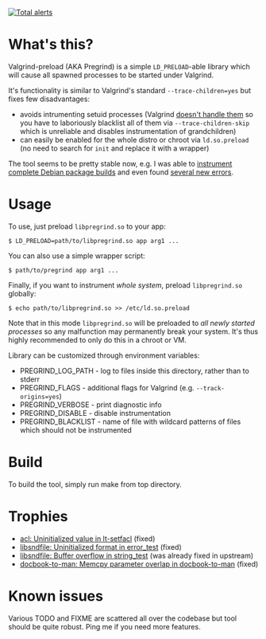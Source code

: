 [![Total alerts](https://img.shields.io/lgtm/alerts/g/yugr/valgrind-preload.svg?logo=lgtm&logoWidth=18)](https://lgtm.com/projects/g/yugr/valgrind-preload/alerts/)

# What's this?

Valgrind-preload (AKA Pregrind) is a simple `LD_PRELOAD`-able library
which will cause all spawned processes to be started under Valgrind.

It's functionality is similar to Valgrind's standard `--trace-children=yes`
but fixes few disadvantages:
* avoids intrumenting setuid processes (Valgrind
  [doesn't handle them](http://stackoverflow.com/questions/1701752/how-do-i-run-valgrind-to-a-process-which-has-super-user-bit-on)
  so you have to laboriously blacklist all of them via `--trace-children-skip`
  which is unreliable and disables instrumentation of grandchildren)
* can easily be enabled for the whole distro or chroot via `ld.so.preload`
  (no need to search for `init` and replace it with a wrapper)

The tool seems to be pretty stable now, e.g. I was able to
[instrument complete Debian package builds](https://github.com/yugr/debian_pkg_test/tree/master/examples/valgrind-preload)
and even found [several new errors](https://github.com/yugr/valgrind-preload#trophies).

# Usage

To use, just preload `libpregrind.so` to your app:

    $ LD_PRELOAD=path/to/libpregrind.so app arg1 ...

You can also use a simple wrapper script:

    $ path/to/pregrind app arg1 ...

Finally, if you want to instrument _whole system_, preload `libpregrind.so`
globally:

    $ echo path/to/libpregrind.so >> /etc/ld.so.preload

Note that in this mode `libpregrind.so` will be preloaded to
_all newly started processes_ so any malfunction may permanently break your
system. It's thus highly recommended to only do this in a chroot or VM.

Library can be customized through environment variables:
* PREGRIND\_LOG\_PATH - log to files inside this directory, rather than to stderr
* PREGRIND\_FLAGS - additional flags for Valgrind (e.g. `--track-origins=yes`)
* PREGRIND\_VERBOSE - print diagnostic info
* PREGRIND\_DISABLE - disable instrumentation
* PREGRIND\_BLACKLIST - name of file with wildcard patterns of files
  which should not be instrumented

# Build

To build the tool, simply run make from top directory.

# Trophies

* [acl: Uninitialized value in lt-setfacl](http://savannah.nongnu.org/bugs/index.php?50566) (fixed)
* [libsndfile: Uninitialized format in error\_test](https://github.com/erikd/libsndfile/issues/209) (fixed)
* [libsndfile: Buffer overflow in string\_test](https://github.com/erikd/libsndfile/issues/208) (was already fixed in upstream)
* [docbook-to-man: Memcpy parameter overlap in docbook-to-man](https://bugs.debian.org/cgi-bin/bugreport.cgi?bug=858389) (fixed)

# Known issues

Various TODO and FIXME are scattered all over the codebase
but tool should be quite robust. Ping me if you need more features.
